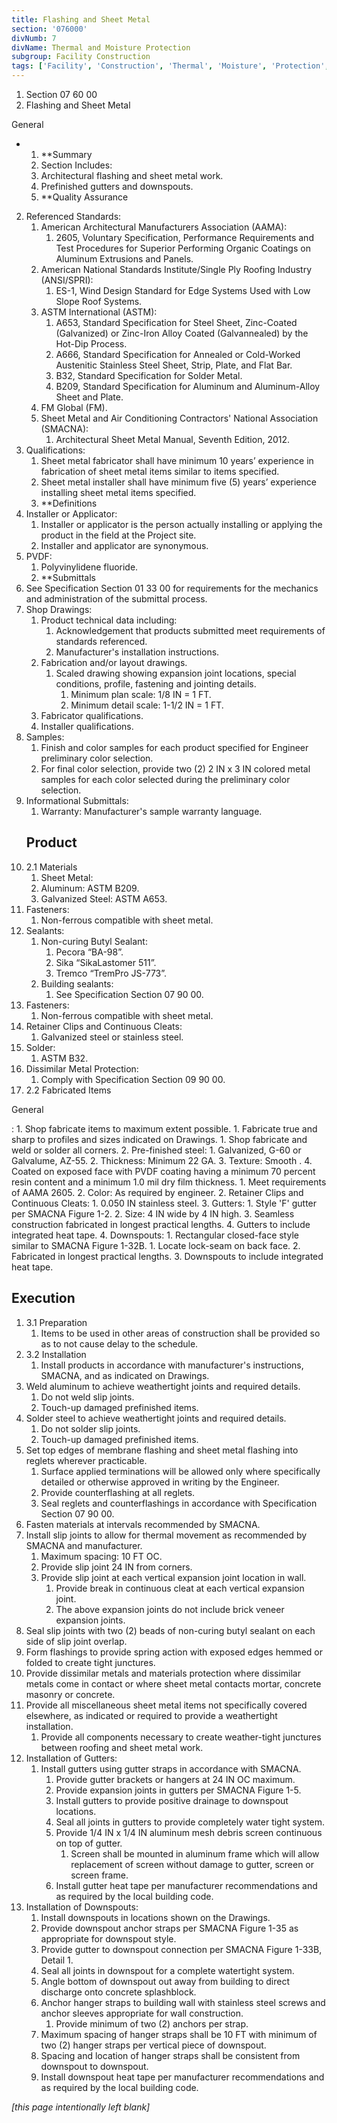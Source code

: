 ```yaml
---
title: Flashing and Sheet Metal
section: '076000'
divNumb: 7
divName: Thermal and Moisture Protection
subgroup: Facility Construction
tags: ['Facility', 'Construction', 'Thermal', 'Moisture', 'Protection', 'Flashing', 'Sheet', 'Metal']
---
```


   1. Section 07 60 00
   1. Flashing and Sheet Metal

General

* 
	1. **Summary
   1. Section Includes:
	1. Architectural flashing and sheet metal work.
	2. Prefinished gutters and downspouts.
	3. **Quality Assurance
2. Referenced Standards:
	1. American Architectural Manufacturers Association (AAMA):
		1. 2605, Voluntary Specification, Performance Requirements and Test Procedures for Superior Performing Organic Coatings on Aluminum Extrusions and Panels.
	2. American National Standards Institute/Single Ply Roofing Industry (ANSI/SPRI):
		1. ES-1, Wind Design Standard for Edge Systems Used with Low Slope Roof Systems.
	3. ASTM International (ASTM):
		1. A653, Standard Specification for Steel Sheet, Zinc-Coated (Galvanized) or Zinc-Iron Alloy Coated (Galvannealed) by the Hot-Dip Process.
		2. A666, Standard Specification for Annealed or Cold-Worked Austenitic Stainless Steel Sheet, Strip, Plate, and Flat Bar.
		3. B32, Standard Specification for Solder Metal.
		4. B209, Standard Specification for Aluminum and Aluminum-Alloy Sheet and Plate.
	4. FM Global (FM).
	5. Sheet Metal and Air Conditioning Contractors' National Association (SMACNA):
		1. Architectural Sheet Metal Manual, Seventh Edition, 2012.
3. Qualifications:
	1. Sheet metal fabricator shall have minimum 10 years’ experience in fabrication of sheet metal items similar to items specified.
	2. Sheet metal installer shall have minimum five (5) years’ experience installing sheet metal items specified.
	3. **Definitions
4. Installer or Applicator:
	1. Installer or applicator is the person actually installing or applying the product in the field at the Project site.
	2. Installer and applicator are synonymous.
5. PVDF:
      1. Polyvinylidene fluoride.
	1. **Submittals
6. See Specification Section 01 33 00 for requirements for the mechanics and administration of the submittal process.
7. Shop Drawings:
	1. Product technical data including:
		1. Acknowledgement that products submitted meet requirements of standards referenced.
		2. Manufacturer's installation instructions.
	2. Fabrication and/or layout drawings.
		1. Scaled drawing showing expansion joint locations, special conditions, profile, fastening and jointing details.
			1. Minimum plan scale: 1/8 IN = 1 FT.
			2. Minimum detail scale: 1-1/2 IN = 1 FT.
	3. Fabricator qualifications.
	4. Installer qualifications.
8. Samples:
	1. Finish and color samples for each product specified for Engineer preliminary color selection.
	2. For final color selection, provide two (2) 2 IN x 3 IN colored metal samples for each color selected during the preliminary color selection.
9. Informational Submittals:
	1. Warranty: Manufacturer's sample warranty language.
   ## Product
1. 2.1 Materials
   1. Sheet Metal:
	1. Aluminum: ASTM B209.
	2. Galvanized Steel: ASTM A653.
2. Fasteners:
      1. Non-ferrous compatible with sheet metal.
3. Sealants:
	1. Non-curing Butyl Sealant:
		1. Pecora “BA-98”.
		2. Sika “SikaLastomer 511”.
		3. Tremco “TremPro JS-773”.
	2. Building sealants:
		1. See Specification Section 07 90 00.
4. Fasteners:
      1. Non-ferrous compatible with sheet metal.
5. Retainer Clips and Continuous Cleats:
      1. Galvanized steel or stainless steel.
6. Solder:
      1. ASTM B32.
7. Dissimilar Metal Protection:
      1. Comply with Specification Section 09 90 00.
1. 2.2 Fabricated Items

General

:
	1. Shop fabricate items to maximum extent possible.
		1. Fabricate true and sharp to profiles and sizes indicated on Drawings.
			1. Shop fabricate and weld or solder all corners.
	2. Pre-finished steel:
		1. Galvanized, G-60 or Galvalume, AZ-55.
		2. Thickness: Minimum 22 GA.
		3. Texture: Smooth .
		4. Coated on exposed face with PVDF coating having a minimum 70 percent resin content and a minimum 1.0 mil dry film thickness.
			1. Meet requirements of AAMA 2605.
			2. Color: As required by engineer.
2. Retainer Clips and Continuous Cleats:
	1. 0.050 IN stainless steel.
3. Gutters:
	1. Style 'F' gutter per SMACNA Figure 1-2.
	2. Size: 4 IN wide by 4 IN high.
	3. Seamless construction fabricated in longest practical lengths.
	4. Gutters to include integrated heat tape.
4. Downspouts:
	1. Rectangular closed-face style similar to SMACNA Figure 1-32B.
		1. Locate lock-seam on back face.
	2. Fabricated in longest practical lengths.
	3. Downspouts to include integrated heat tape.


## Execution

1. 3.1 Preparation
   1. Items to be used in other areas of construction shall be provided so as to not cause delay to the schedule.
1. 3.2 Installation
   1. Install products in accordance with manufacturer's instructions, SMACNA, and as indicated on Drawings.
2. Weld aluminum to achieve weathertight joints and required details.
	1. Do not weld slip joints.
	2. Touch-up damaged prefinished items.
3. Solder steel to achieve weathertight joints and required details.
	1. Do not solder slip joints.
	2. Touch-up damaged prefinished items.
4. Set top edges of membrane flashing and sheet metal flashing into reglets wherever practicable.
	1. Surface applied terminations will be allowed only where specifically detailed or otherwise approved in writing by the Engineer.
	2. Provide counterflashing at all reglets.
	3. Seal reglets and counterflashings in accordance with Specification Section 07 90 00.
5. Fasten materials at intervals recommended by SMACNA.
6. Install slip joints to allow for thermal movement as recommended by SMACNA and manufacturer.
	1. Maximum spacing: 10 FT OC.
	2. Provide slip joint 24 IN from corners.
	3. Provide slip joint at each vertical expansion joint location in wall.
		1. Provide break in continuous cleat at each vertical expansion joint.
		2. The above expansion joints do not include brick veneer expansion joints.
7. Seal slip joints with two (2) beads of non-curing butyl sealant on each side of slip joint overlap.
8. Form flashings to provide spring action with exposed edges hemmed or folded to create tight junctures.
9. Provide dissimilar metals and materials protection where dissimilar metals come in contact or where sheet metal contacts mortar, concrete masonry or concrete.
10. Provide all miscellaneous sheet metal items not specifically covered elsewhere, as indicated or required to provide a weathertight installation.
	1. Provide all components necessary to create weather-tight junctures between roofing and sheet metal work.
11. Installation of Gutters:
	1. Install gutters using gutter straps in accordance with SMACNA.
		1. Provide gutter brackets or hangers at 24 IN OC maximum.
		2. Provide expansion joints in gutters per SMACNA Figure 1-5.
		3. Install gutters to provide positive drainage to downspout locations.
		4. Seal all joints in gutters to provide completely water tight system.
		5. Provide 1/4 IN x 1/4 IN aluminum mesh debris screen continuous on top of gutter.
			1. Screen shall be mounted in aluminum frame which will allow replacement of screen without damage to gutter, screen or screen frame.
		6. Install gutter heat tape per manufacturer recommendations and as required by the local building code.
12. Installation of Downspouts:
	1. Install downspouts in locations shown on the Drawings.
	2. Provide downspout anchor straps per SMACNA Figure 1-35 as appropriate for downspout style.
	3. Provide gutter to downspout connection per SMACNA Figure 1-33B, Detail 1.
	4. Seal all joints in downspout for a complete watertight system.
	5. Angle bottom of downspout out away from building to direct discharge onto concrete splashblock.
	6. Anchor hanger straps to building wall with stainless steel screws and anchor sleeves appropriate for wall construction.
		1. Provide minimum of two (2) anchors per strap.
	7. Maximum spacing of hanger straps shall be 10 FT with minimum of two (2) hanger straps per vertical piece of downspout.
	8. Spacing and location of hanger straps shall be consistent from downspout to downspout.
	9. Install downspout heat tape per manufacturer recommendations and as required by the local building code.

*[this page intentionally left blank]*

